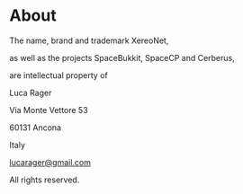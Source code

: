 About
=====

The name, brand and trademark XereoNet,

as well as the projects SpaceBukkit, SpaceCP and Cerberus,

are intellectual property of

Luca Rager

Via Monte Vettore 53

60131 Ancona

Italy

<lucarager@gmail.com>


All rights reserved.

